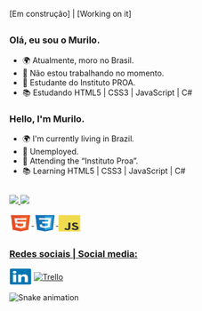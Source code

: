 [Em construção] | [Working on it]

##

### Olá, eu sou o Murilo.

- 🌍 Atualmente, moro no Brasil.
- 🔭 Não estou trabalhando no momento.
- 🌱 Estudante do Instituto PROA.
- 📚 Estudando HTML5 | CSS3 | JavaScript | C#

### Hello, I'm Murilo.

- 🌍 I'm currently living in Brazil.
- 🔭 Unemployed.
- 🌱 Attending the “Instituto Proa”.
- 📚 Learning HTML5 | CSS3 | JavaScript | C# 
##

<div>
    <a href="https://github.com/muriloesantos">
    <img height="150em" src="https://github-readme-stats.vercel.app/api?username=muriloesantos&show_icons=true&theme=dark&include_all_commits=true&count_private=true"/>
    <img height="150em" src="https://github-readme-stats.vercel.app/api/top-langs/?username=muriloesantos&layout=compact&langs_count=7&theme=dark"/>
</div>
  
  <div style="display: inline_block"><br>
    <!-- <img align="center" alt="" height="30" width="40" src=""> -->
    <img align="center" alt="HTML5" height="30" width="40" src="https://github.com/devicons/devicon/blob/master/icons/html5/html5-original.svg">
    <img align="center" alt="CSS3" height="30" width="40" src="https://raw.githubusercontent.com/devicons/devicon/master/icons/css3/css3-original.svg">
    <img align="center" alt="JavaScript" height="30" width="40" src="https://github.com/devicons/devicon/blob/master/icons/javascript/javascript-original.svg">
<!--     <img align="center" alt="C#" height="30" width="40" src="https://github.com/devicons/devicon/blob/master/icons/csharp/csharp-original.svg"> -->
<!--     <img align="center" alt="Arduino" height="30" width="40" src="https://github.com/devicons/devicon/blob/master/icons/arduino/arduino-original.svg"> -->
</div>
    
##

### Redes sociais | Social media:
    
<div>
<!-- <a href="" target="_blank"><img align="center" alt="" height="30" width="40" src="" target="_blank"></a> -->
    <a href="https://www.linkedin.com/in/muriloesantos/" target="_blank"><img align="center" alt="LinkedIn-img" height="30" width="40" src="https://github.com/devicons/devicon/blob/master/icons/linkedin/linkedin-original.svg" target="_blank"></a>
    <a href="https://trello.com/muriloesantos" target="_blank"><img align="center" alt="Trello" height="30" width="40" src="https://cdn.jsdelivr.net/gh/devicons/devicon/icons/trello/trello-plain.svg" target="_blank"></a>
</div>
    
    
![Snake animation](https://github.com/muriloesantos/muriloesantos/blob/output/github-contribution-grid-snake.svg)
